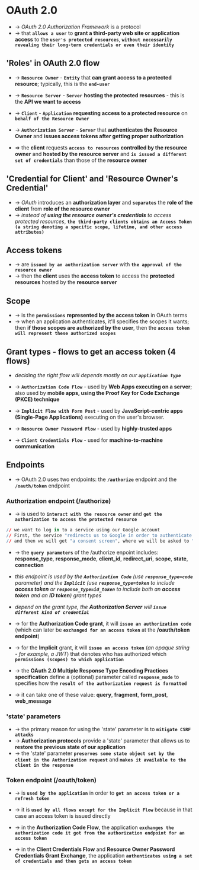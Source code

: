 
# OAuth 2.0
* -> _OAuth 2.0 Authorization Framework_ is a protocol 
* -> that **`allows a user`** to **grant a third-party web site or application access** to the **`user's protected resources`**, **`without necessarily revealing their long-term credentials or even their identity`**

## 'Roles' in OAuth 2.0 flow
* -> **`Resource Owner`** - **`Entity`** that **can grant access to a protected resource**; typically, this is the **`end-user`**
* -> **`Resource Server`** - **`Server`** **hosting the protected resources** - this is the **API we want to access**
* -> **`Client`** - **`Application`** **requesting access to a protected resource** on **`behalf of the Resource Owner`**
* -> **`Authorization Server`** - **`Server`** that **authenticates the Resource Owner** and **issues access tokens after getting proper authorization**

* => the **client** requests **`access to resources`** **controlled by the resource owner** and **hosted by the resource server** and **`is issued a different set of credentials`** than those of the **resource owner** 

## 'Credential for Client' and 'Resource Owner's Credential'
* -> _OAuth_ introduces an **authorization layer** and **`separates`** the **role of the client** from **role of the resource owner**
* -> _instead of **using the resource owner's credentials** to access protected resources_, **`the third-party clients obtains an Access Token (a string denoting a specific scope, lifetime, and other access attributes)`**

## Access tokens 
* -> are **`issued by an authorization server`** with **`the approval of the resource owner`**
* -> then the **client** uses the **access token** to access the **protected resources** hosted by the **resource server**

## Scope
* -> is the **`permissions`** **represented by the access token** in OAuth terms
* -> when an application authenticates, it'll specifies the scopes it wants; then **if those scopes are authorized by the user**, then the **`access token will represent these authorized scopes`**

## Grant types - flows to get an access token (4 flows)
* _deciding the right flow will depends mostly on our **`application type`**_

* -> **`Authorization Code Flow`** - used by **Web Apps executing on a server**; also used by **mobile apps, using the Proof Key for Code Exchange (PKCE) technique**
* -> **`Implicit Flow with Form Post`** - used by **JavaScript-centric apps (Single-Page Applications)** executing on the user's browser.
* -> **`Resource Owner Password Flow`** - used by **highly-trusted apps**
* -> **`Client Credentials Flow`** - used for **machine-to-machine communication**

## Endpoints
* -> OAuth 2.0 uses two endpoints: the **`/authorize`** endpoint and the **`/oauth/token`** endpoint

### Authorization endpoint (/authorize)
* -> is used to **`interact with the resource owner`** and **`get the authorization to access the protected resource`**

```r - Ex:
// we want to log in to a service using our Google account
// First, the service "redirects us to Google in order to authenticate (if we're not already logged in)" 
// and then we will get "a consent screen", where we will be asked to "authorize the service to access some of our data (protected resources)" (for example, our email address and our list of contacts)
```

* -> the **`query parameters`** of the /authorize enpoint includes: **response_type**, **response_mode**, **client_id**, **redirect_uri**, **scope**, **state**, **connection**

* _this endpoint is used by the **`Authorization Code`** (_use **`response_type=code`** parameter_) and the **`Implicit`** (_use **`response_type=token`** to include **access token** or **`response_type=id_token`** to include both an **access token** and an **ID token**_) grant types_ 
* _depend on the grant type, the **Authorization Server** will **`issue different kind of credential`**_
* -> for the **Authorization Code grant**, it will **`issue an authorization code`** (which can later be **`exchanged for an access token`** at the **/oauth/token endpoint**)
* -> for the **Implicit** grant, it will **`issue an access token`** (_an opaque string - for example, a JWT_) that denotes who has authorized which **`permissions (scopes) to which application`**

* -> the **OAuth 2.0 Multiple Response Type Encoding Practices specification** define a (optional) parameter called **`response_mode`** to specifies how the **`result of the authorization request is formatted`**
* -> it can take one of these value: **query**, **fragment**, **form_post**, **web_message**

### 'state' parameters
* -> the primary reason for using the 'state' parameter is to **`mitigate CSRF attacks`**
* -> **Authorization protocols** provide a 'state' parameter that allows us to **restore the previous state of our application**
* -> the 'state' parameter **`preserves some state object set by the client in the Authorization request`** and **`makes it available to the client in the response`**

### Token endpoint (/oauth/token)
* -> is **`used by the application`** in order to **`get an access token or a refresh token`**

* -> it is **`used by all flows except for the Implicit Flow`** because in that case an access token is issued directly
* -> in the **Authorization Code Flow**, the application **`exchanges the authorization code it got from the authorization endpoint for an access token`**
* -> in the **Client Credentials Flow** and **Resource Owner Password Credentials Grant Exchange**, the application **`authenticates using a set of credentials and then gets an access token`**
